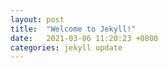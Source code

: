 ```yaml
---
layout: post
title:  "Welcome to Jekyll!"
date:   2021-03-06 11:20:23 +0800
categories: jekyll update
---
```


